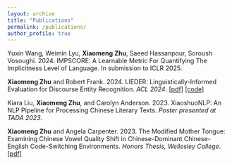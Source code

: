 ```yaml
---
layout: archive
title: "Publications"
permalink: /publications/
author_profile: true
---
```


Yuxin Wang, Weimin Lyu, **Xiaomeng Zhu**, Saeed Hassanpour, Soroush Vosoughi. 2024. IMPSCORE: A Learnable Metric For Quantifying The
Implicitness Level of Language. In submission to ICLR 2025.

**Xiaomeng Zhu** and Robert Frank. 2024. LIEDER: Linguistically-Informed Evaluation for Discourse Entity Recognition. *ACL 2024*. [[pdf]](https://arxiv.org/abs/2403.06301) [[code]](https://github.com/xiaomeng-zhu/LIEDER)

Kiara Liu, **Xiaomeng Zhu**, and Carolyn Anderson. 2023. XiaoshuoNLP: An NLP Pipeline for Processing Chinese Literary Texts. *Poster presented at TADA 2023*.

**Xiaomeng Zhu** and Angela Carpenter. 2023. The Modified Mother Tongue: Examining Chinese Vowel Quality Shift in Chinese-Dominant Chinese-English Code-Switching Environments. *Honors Thesis, Wellesley College*. [[pdf]](https://repository.wellesley.edu/object/ir2040)


